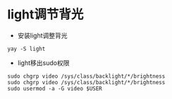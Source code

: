 # light调节背光


<!--more-->
- 安装light调整背光
```shell
yay -S light
```
- light移出sudo权限
```shell
sudo chgrp video /sys/class/backlight/*/brightness
sudo chgrp video /sys/class/backlight/*/brightness
sudo usermod -a -G video $USER
```

